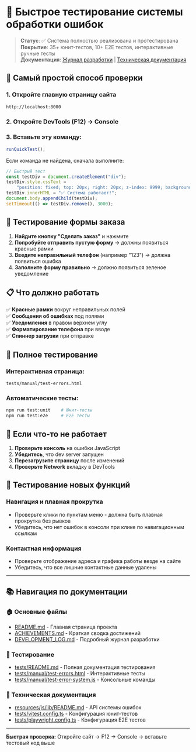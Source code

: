 # 🧪 Быстрое тестирование системы обработки ошибок

> **Статус**: ✅ Система полностью реализована и протестирована  
> **Покрытие**: 35+ юнит-тестов, 10+ E2E тестов, интерактивные ручные тесты  
> **Документация**: [Журнал разработки](DEVELOPMENT_LOG.md) | [Техническая документация](tests/README.md)

## 🚀 Самый простой способ проверки

### 1. Откройте главную страницу сайта

```
http://localhost:8000
```

### 2. Откройте DevTools (F12) → Console

### 3. Вставьте эту команду:

```javascript
runQuickTest();
```

Если команда не найдена, сначала выполните:

```javascript
// Быстрый тест
const testDiv = document.createElement("div");
testDiv.style.cssText =
    "position: fixed; top: 20px; right: 20px; z-index: 9999; background: #10B981; color: white; padding: 15px 20px; border-radius: 8px; font-family: Arial, sans-serif;";
testDiv.innerHTML = "✅ Система работает!";
document.body.appendChild(testDiv);
setTimeout(() => testDiv.remove(), 3000);
```

## 🎯 Тестирование формы заказа

1. **Найдите кнопку "Сделать заказ"** и нажмите
2. **Попробуйте отправить пустую форму** → должны появиться красные рамки
3. **Введите неправильный телефон** (например "123") → должна появиться ошибка
4. **Заполните форму правильно** → должно появиться зеленое уведомление

## 📋 Что должно работать

✅ **Красные рамки** вокруг неправильных полей  
✅ **Сообщения об ошибках** под полями  
✅ **Уведомления** в правом верхнем углу  
✅ **Форматирование телефона** при вводе  
✅ **Спиннер загрузки** при отправке

## 🔧 Полное тестирование

### Интерактивная страница:

```
tests/manual/test-errors.html
```

### Автоматические тесты:

```bash
npm run test:unit    # Юнит-тесты
npm run test:e2e     # E2E тесты
```

## 🐛 Если что-то не работает

1. **Проверьте консоль** на ошибки JavaScript
2. **Убедитесь**, что dev server запущен
3. **Перезагрузите страницу** после изменений
4. **Проверьте Network** вкладку в DevTools

## 🧪 Тестирование новых функций

### Навигация и плавная прокрутка
- Проверьте клики по пунктам меню - должна быть плавная прокрутка без рывков
- Убедитесь, что нет ошибок в консоли при клике по навигационным ссылкам

### Контактная информация
- Проверьте отображение адреса и графика работы везде на сайте
- Убедитесь, что все лишние контактные данные удалены

---


## 📚 Навигация по документации

### 🏠 Основные файлы

- [README.md](README.md) - Главная страница проекта
- [ACHIEVEMENTS.md](ACHIEVEMENTS.md) - Краткая сводка достижений
- [DEVELOPMENT_LOG.md](DEVELOPMENT_LOG.md) - Подробный журнал разработки

### 🧪 Тестирование

- [tests/README.md](tests/README.md) - Полная документация тестирования
- [tests/manual/test-errors.html](tests/manual/test-errors.html) - Интерактивные тесты
- [tests/manual/test-error-system.js](tests/manual/test-error-system.js) - Консольные команды

### 🔧 Техническая документация

- [resources/js/lib/README.md](resources/js/lib/README.md) - API системы ошибок
- [tests/vitest.config.ts](tests/vitest.config.ts) - Конфигурация юнит-тестов
- [tests/playwright.config.ts](tests/playwright.config.ts) - Конфигурация E2E тестов

---

**Быстрая проверка:** Откройте сайт → F12 → Console → вставьте тестовый код выше
